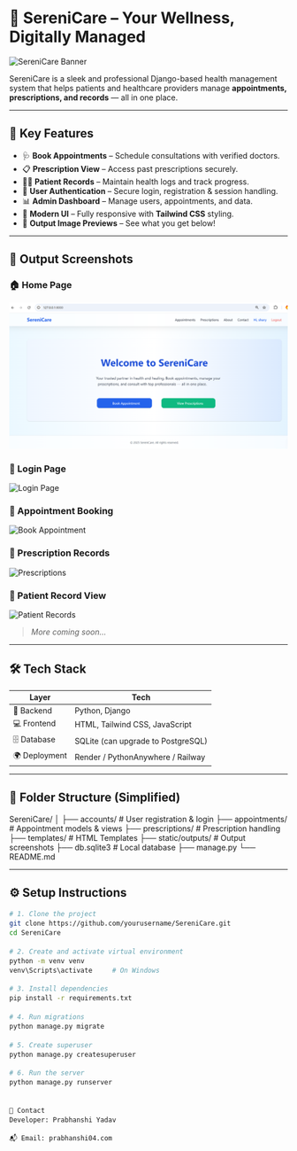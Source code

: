# 🌿 SereniCare – Your Wellness, Digitally Managed

![SereniCare Banner](static/outputs/banner.png)

SereniCare is a sleek and professional Django-based health management system that helps patients and healthcare providers manage **appointments, prescriptions, and records** — all in one place.

---

## 🚀 Key Features

- 🩺 **Book Appointments** – Schedule consultations with verified doctors.
- 📋 **Prescription View** – Access past prescriptions securely.
- 👩‍⚕️ **Patient Records** – Maintain health logs and track progress.
- 🔐 **User Authentication** – Secure login, registration & session handling.
- 📊 **Admin Dashboard** – Manage users, appointments, and data.
- 💅 **Modern UI** – Fully responsive with **Tailwind CSS** styling.
- 📁 **Output Image Previews** – See what you get below!

---

## 📸 Output Screenshots

### 🏠 Home Page
![Home Page](static\outputs\img1.png)

### 🔐 Login Page
![Login Page](static/outputs/login.png)

### 📝 Appointment Booking
![Book Appointment](static/outputs/appointment.png)

### 📄 Prescription Records
![Prescriptions](static/outputs/prescription.png)

### 📂 Patient Record View
![Patient Records](static/outputs/records.png)

> *More coming soon…*

---

## 🛠️ Tech Stack

| Layer        | Tech                               |
|--------------|------------------------------------|
| 🧠 Backend   | Python, Django                      |
| 💻 Frontend | HTML, Tailwind CSS, JavaScript      |
| 🗄️ Database | SQLite (can upgrade to PostgreSQL)   |
| 🌍 Deployment | Render / PythonAnywhere / Railway   |

---

## 🧩 Folder Structure (Simplified)



SereniCare/
│
├── accounts/ # User registration & login
├── appointments/ # Appointment models & views
├── prescriptions/ # Prescription handling
├── templates/ # HTML Templates
├── static/outputs/ # Output screenshots
├── db.sqlite3 # Local database
├── manage.py
└── README.md




---

## ⚙️ Setup Instructions

```bash
# 1. Clone the project
git clone https://github.com/yourusername/SereniCare.git
cd SereniCare

# 2. Create and activate virtual environment
python -m venv venv
venv\Scripts\activate     # On Windows

# 3. Install dependencies
pip install -r requirements.txt

# 4. Run migrations
python manage.py migrate

# 5. Create superuser
python manage.py createsuperuser

# 6. Run the server
python manage.py runserver


📧 Contact
Developer: Prabhanshi Yadav

📬 Email: prabhanshi04.com
